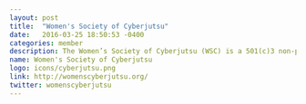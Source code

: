 ```yaml
---
layout: post
title:  "Women's Society of Cyberjutsu"
date:   2016-03-25 18:50:53 -0400
categories: member
description: The Women’s Society of Cyberjutsu (WSC) is a 501(c)3 non-profit  passionate about helping and empowering women to succeed in the Cybersecurity field. We are a community of women supporting each other through every step of her career journey. Whether you're transitioning to cybersecurity, just entering the field, or are a seasoned vet, our top-notch hands-on technical training and workshops provide the practical skills that translate into real world experience.
name: Women's Society of Cyberjutsu
logo: icons/cyberjutsu.png
link: http://womenscyberjutsu.org/
twitter: womenscyberjutsu
---
```


